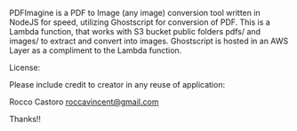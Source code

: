 PDFImagine is a PDF to Image (any image) conversion tool written in NodeJS for speed, utilizing Ghostscript for conversion of PDF. This is a Lambda function, that works with S3 bucket public folders pdfs/ and images/ to extract and convert into images. Ghostscript is hosted in an AWS Layer as a compliment to the Lambda function.

License:

Please include credit to creator in any reuse of application:

Rocco Castoro
roccavincent@gmail.com

Thanks!!